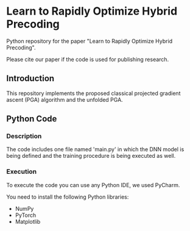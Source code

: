 # Learn to Rapidly Optimize Hybrid Precoding

Python repository for the paper "Learn to Rapidly Optimize Hybrid Precoding".

Please cite our paper if the code is used for publishing research.

## Introduction
This repository implements the proposed classical projected gradient ascent (PGA) algorithm and the unfolded PGA.

## Python Code
### Description
The code includes one file named 'main.py' in which the DNN model is being defined and the training procedure is being executed as well.

### Execution
To execute the code you can use any Python IDE, we used PyCharm.

You need to install the following Python libraries:
* NumPy
* PyTorch
* Matplotlib

